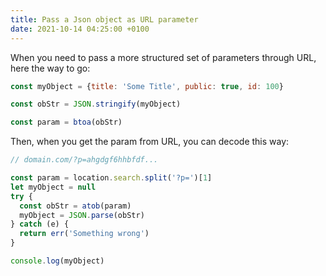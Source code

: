 ```yaml
---
title: Pass a Json object as URL parameter
date: 2021-10-14 04:25:00 +0100
---
```




When you need to pass a more structured set of parameters through URL, here the way to go:

```js
const myObject = {title: 'Some Title', public: true, id: 100}

const obStr = JSON.stringify(myObject)

const param = btoa(obStr)
```

Then, when you get the param from URL, you can decode this way:

```js
// domain.com/?p=ahgdgf6hhbfdf...

const param = location.search.split('?p=')[1]
let myObject = null
try {
  const obStr = atob(param)
  myObject = JSON.parse(obStr)
} catch (e) {
  return err('Something wrong')
}

console.log(myObject)
```

